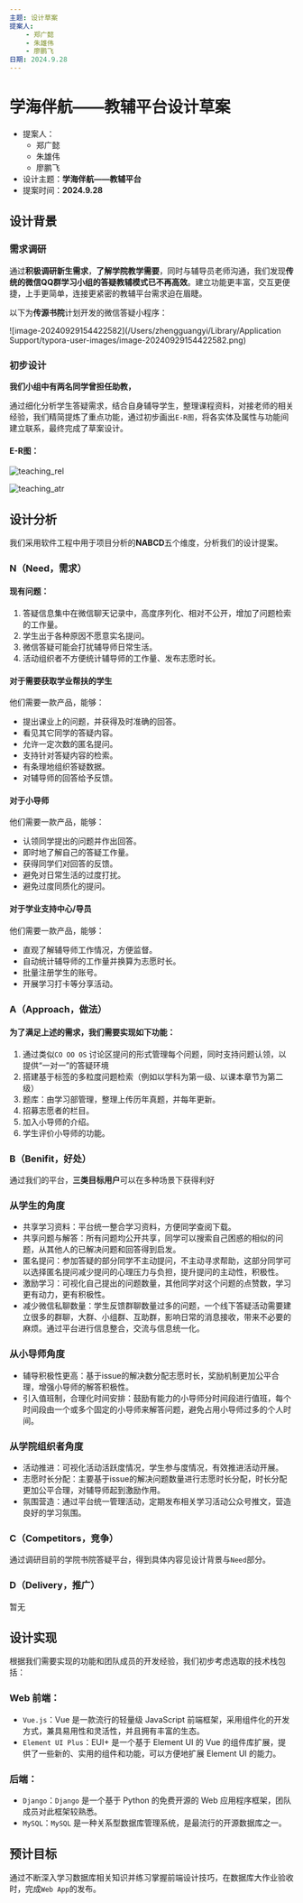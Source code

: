 ```yaml
---
主题: 设计草案
提案人:
    - 郑广懿
    - 朱雄伟
    - 廖鹏飞
日期: 2024.9.28
---
```


# 学海伴航——教辅平台设计草案

- 提案人：
  - 郑广懿
  - 朱雄伟
  - 廖鹏飞
- 设计主题：**学海伴航——教辅平台**
- 提案时间：**2024.9.28**

## 设计背景

### 需求调研

通过**积极调研新生需求**，**了解学院教学需要**，同时与辅导员老师沟通，我们发现**传统的微信QQ群学习小组的答疑教辅模式已不再高效**。建立功能更丰富，交互更便捷，上手更简单，连接更紧密的教辅平台需求迫在眉睫。

以下为**传源书院**计划开发的微信答疑小程序：

![image-20240929154422582](/Users/zhengguangyi/Library/Application Support/typora-user-images/image-20240929154422582.png)

### 初步设计

**我们小组中有两名同学曾担任助教，**

通过细化分析学生答疑需求，结合自身辅导学生，整理课程资料，对接老师的相关经验，我们精简提炼了重点功能，通过初步画出`E-R图`，将各实体及属性与功能间建立联系，最终完成了草案设计。

#### **E-R图：**

![teaching_rel](/Users/zhengguangyi/Desktop/数据库/大作业/teaching_rel.png)

![teaching_atr](/Users/zhengguangyi/Desktop/数据库/大作业/teaching_atr.png)

## 设计分析

我们采用软件工程中用于项目分析的**NABCD**五个维度，分析我们的设计提案。

### N（Need，需求）

#### 现有问题：

1. 答疑信息集中在微信聊天记录中，高度序列化、相对不公开，增加了问题检索的工作量。
2. 学生出于各种原因不愿意实名提问。
3. 微信答疑可能会打扰辅导师日常生活。
4. 活动组织者不方便统计辅导师的工作量、发布志愿时长。

#### 对于需要获取学业帮扶的学生

他们需要一款产品，能够：

- 提出课业上的问题，并获得及时准确的回答。
- 看见其它同学的答疑内容。
- 允许一定次数的匿名提问。
- 支持针对答疑内容的检索。
- 有条理地组织答疑数据。
- 对辅导师的回答给予反馈。

#### 对于小导师

他们需要一款产品，能够：

- 认领同学提出的问题并作出回答。
- 即时地了解自己的答疑工作量。
- 获得同学们对回答的反馈。
- 避免对日常生活的过度打扰。
- 避免过度同质化的提问。

#### 对于学业支持中心/导员

他们需要一款产品，能够：

- 直观了解辅导师工作情况，方便监督。
- 自动统计辅导师的工作量并换算为志愿时长。
- 批量注册学生的账号。
- 开展学习打卡等分享活动。

### A（Approach，做法）

#### 为了满足上述的需求，我们需要实现如下功能：

1. 通过类似`CO OO OS` 讨论区提问的形式管理每个问题，同时支持问题认领，以提供“一对一”的答疑环境
2. 搭建基于标签的多粒度问题检索（例如以学科为第一级、以课本章节为第二级）
3. 题库：由学习部管理，整理上传历年真题，并每年更新。
4. 招募志愿者的栏目。
5. 加入小导师的介绍。
6. 学生评价小导师的功能。

### B（Benifit，好处）

通过我们的平台，**三类目标用户**可以在多种场景下获得利好

### 从学生的角度

- 共享学习资料：平台统一整合学习资料，方便同学查阅下载。
- 共享问题与解答：所有问题均公开共享，同学可以搜索自己困惑的相似的问题，从其他人的已解决问题和回答得到启发。
- 匿名提问：参加答疑的部分同学不主动提问，不主动寻求帮助，这部分同学可以选择匿名提问减少提问的心理压力与负担，提升提问的主动性，积极性。
- 激励学习：可视化自己提出的问题数量，其他同学对这个问题的点赞数，学习更有动力，更有积极性。
- 减少微信私聊数量：学生反馈群聊数量过多的问题，一个线下答疑活动需要建立很多的群聊，大群、小组群、互助群，影响日常的消息接收，带来不必要的麻烦。通过平台进行信息整合，交流与信息统一化。

### 从小导师角度

- 辅导积极性更高：基于issue的解决数分配志愿时长，奖励机制更加公平合理，增强小导师的解答积极性。
- 引入值班制，合理化时间安排：鼓励有能力的小导师分时间段进行值班，每个时间段由一个或多个固定的小导师来解答问题，避免占用小导师过多的个人时间。

### 从学院组织者角度

- 活动推进：可视化活动活跃度情况，学生参与度情况，有效推进活动开展。
- 志愿时长分配：主要基于issue的解决问题数量进行志愿时长分配，时长分配更加公平合理，对辅导师起到激励作用。
- 氛围营造：通过平台统一管理活动，定期发布相关学习活动公众号推文，营造良好的学习氛围。

### C（Competitors，竞争）

通过调研目前的学院书院答疑平台，得到具体内容见设计背景与`Need`部分。

### D（Delivery，推广）

暂无

## 设计实现

根据我们需要实现的功能和团队成员的开发经验，我们初步考虑选取的技术栈包括：

### Web 前端：

- `Vue.js`：Vue 是一款流行的轻量级 JavaScript 前端框架，采用组件化的开发方式，兼具易用性和灵活性，并且拥有丰富的生态。
- `Element UI Plus`：EUI+ 是一个基于 Element UI 的 Vue 的组件库扩展，提供了一些新的、实用的组件和功能，可以方便地扩展 Element UI 的能力。

### 后端：

- `Django`：`Django` 是一个基于 Python 的免费开源的 Web 应用程序框架，团队成员对此框架较熟悉。
- `MySQL`：`MySQL` 是一种关系型数据库管理系统，是最流行的开源数据库之一。


## 预计目标

通过不断深入学习数据库相关知识并练习掌握前端设计技巧，在数据库大作业验收时，完成`Web App`的发布。
